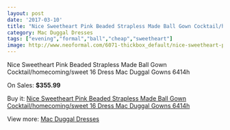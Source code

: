 ```yaml
---
layout: post
date: '2017-03-10'
title: "Nice Sweetheart Pink Beaded Strapless Made Ball Gown Cocktail/homecoming/sweet 16 Dress Mac Duggal Gowns 6414h"
category: Mac Duggal Dresses
tags: ["evening","formal","ball","cheap","sweetheart"]
image: http://www.neoformal.com/6071-thickbox_default/nice-sweetheart-pink-beaded-strapless-made-ball-gown-cocktail-homecoming-sweet-16-dress-mac-duggal-gowns-6414h.jpg
---
```

Nice Sweetheart Pink Beaded Strapless Made Ball Gown Cocktail/homecoming/sweet 16 Dress Mac Duggal Gowns 6414h

On Sales: **$355.99**
<a href="https://www.neoformal.com/en/mac-duggal-dresses/2213-nice-sweetheart-pink-beaded-strapless-made-ball-gown-cocktail-homecoming-sweet-16-dress-mac-duggal-gowns-6414h.html"><amp-img layout="responsive" width="600" height="600" src="//www.neoformal.com/6071-thickbox_default/nice-sweetheart-pink-beaded-strapless-made-ball-gown-cocktail-homecoming-sweet-16-dress-mac-duggal-gowns-6414h.jpg" alt="Nice Sweetheart Pink Beaded Strapless Made Ball Gown Cocktail/homecoming/sweet 16 Dress Mac Duggal Gowns 6414h 0" /></a>
<a href="https://www.neoformal.com/en/mac-duggal-dresses/2213-nice-sweetheart-pink-beaded-strapless-made-ball-gown-cocktail-homecoming-sweet-16-dress-mac-duggal-gowns-6414h.html"><amp-img layout="responsive" width="600" height="600" src="//www.neoformal.com/6074-thickbox_default/nice-sweetheart-pink-beaded-strapless-made-ball-gown-cocktail-homecoming-sweet-16-dress-mac-duggal-gowns-6414h.jpg" alt="Nice Sweetheart Pink Beaded Strapless Made Ball Gown Cocktail/homecoming/sweet 16 Dress Mac Duggal Gowns 6414h 1" /></a>
<a href="https://www.neoformal.com/en/mac-duggal-dresses/2213-nice-sweetheart-pink-beaded-strapless-made-ball-gown-cocktail-homecoming-sweet-16-dress-mac-duggal-gowns-6414h.html"><amp-img layout="responsive" width="600" height="600" src="//www.neoformal.com/6073-thickbox_default/nice-sweetheart-pink-beaded-strapless-made-ball-gown-cocktail-homecoming-sweet-16-dress-mac-duggal-gowns-6414h.jpg" alt="Nice Sweetheart Pink Beaded Strapless Made Ball Gown Cocktail/homecoming/sweet 16 Dress Mac Duggal Gowns 6414h 2" /></a>
<a href="https://www.neoformal.com/en/mac-duggal-dresses/2213-nice-sweetheart-pink-beaded-strapless-made-ball-gown-cocktail-homecoming-sweet-16-dress-mac-duggal-gowns-6414h.html"><amp-img layout="responsive" width="600" height="600" src="//www.neoformal.com/6072-thickbox_default/nice-sweetheart-pink-beaded-strapless-made-ball-gown-cocktail-homecoming-sweet-16-dress-mac-duggal-gowns-6414h.jpg" alt="Nice Sweetheart Pink Beaded Strapless Made Ball Gown Cocktail/homecoming/sweet 16 Dress Mac Duggal Gowns 6414h 3" /></a>

Buy it: [Nice Sweetheart Pink Beaded Strapless Made Ball Gown Cocktail/homecoming/sweet 16 Dress Mac Duggal Gowns 6414h](https://www.neoformal.com/en/mac-duggal-dresses/2213-nice-sweetheart-pink-beaded-strapless-made-ball-gown-cocktail-homecoming-sweet-16-dress-mac-duggal-gowns-6414h.html "Nice Sweetheart Pink Beaded Strapless Made Ball Gown Cocktail/homecoming/sweet 16 Dress Mac Duggal Gowns 6414h")

View more: [Mac Duggal Dresses](https://www.neoformal.com/en/18-mac-duggal-dresses "Mac Duggal Dresses")